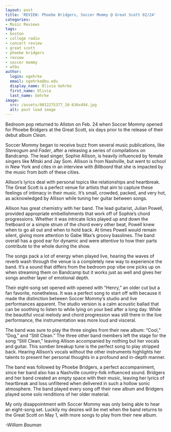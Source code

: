 ```yaml
---
layout: post
title: 'REVIEW: Phoebe Bridgers, Soccer Mommy @ Great Scott 02/24'
categories:
- Music Reviews
tags:
- boston
- college radio
- concert review
- great scott
- phoebe bridgers
- review
- soccer mommy
- wtbu
author:
  login: ogehrke
  email: ogehrke@bu.edu
  display_name: Olivia Gehrke
  first_name: Olivia
  last_name: Gehrke
image:
  src: /assets/0012275377_10-636x494.jpg
  alt: post lead image
---
```


Bedroom pop returned to Allston on Feb. 24 when Soccer Mommy opened for Phoebe Bridgers at the Great Scott, six days prior to the release of their debut album _Clean_.

Soccer Mommy began to receive buzz from several music publications, like _Stereogum_ and _Fader_, after a releasing a series of compilations on Bandcamp. The lead singer, Sophie Allison, is heavily influenced by female singers like Mitski and Jay Som. Allison is from Nashville, but went to school in New York and cites in an interview with _Billboard_ that she is impacted by the music from both of these cities.

Allison’s lyrics deal with personal topics like relationships and heartbreak. The Great Scott is a perfect venue for artists that aim to capture these feelings of intimacy in their music. It’s small, crowded, packed, and very hot, as acknowledged by Allison while tuning her guitar between songs.

Allison has great chemistry with her band. The lead guitarist, Julian Powell, provided appropriate embellishments that work off of Sophie’s chord progressions. Whether it was intricate licks played up and down the fretboard or a simple strum of the chord every other beat, Powell knew when to go all out and when to hold back. At times Powell would remain silent, giving more attention to Gabe Wax’s groovy basslines. The band overall has a good ear for dynamic and were attentive to how their parts contribute to the whole during the show.

The songs pack a lot of energy when played live, hearing the waves of reverb wash through the venue is a completely new way to experience the band. It’s a sound that differs from the bedroom pop vibe one picks up on when streaming them on Bandcamp but it works just as well and gives her songs another layer of emotional depth.

Their eight-song set opened with opened with “Henry,” an older cut but a fan favorite, nonetheless. It was a perfect song to start off with because it made the distinction between Soccer Mommy’s studio and live performances apparent. The studio version is a calm acoustic ballad that can be soothing to listen to while lying on your bed after a long day. While the beautiful vocal melody and chord progression was still there in the live performance, the instrumentation was more loud and visceral.

The band was sure to play the three singles from their new album: “Cool,” “Dog,” and “Still Clean.” The three other band members left the stage for the song “Still Clean,” leaving Allison accompanied by nothing but her vocals and guitar. This somber breakup tune is the perfect song to play stripped back. Hearing Allison’s vocals without the other instruments highlights her talents to present her personal thoughts in a profound and in-depth manner.

The band was followed by Phoebe Bridgers, a perfect accompaniment, since her band also has a Nashville country-folk influenced sound. Bridgers and her band created an empty space with their music, leaving her lyrics of heartbreak and loss unfiltered when delivered in such a hollow sonic atmosphere. The band played every song off their new album and Bridgers played some solo renditions of her older material.

My only disappointment with Soccer Mommy was only being able to hear an eight-song set. Luckily my desires will be met when the band returns to the Great Scott on May 1, with more songs to play from their new album.

_\-William Bauman_